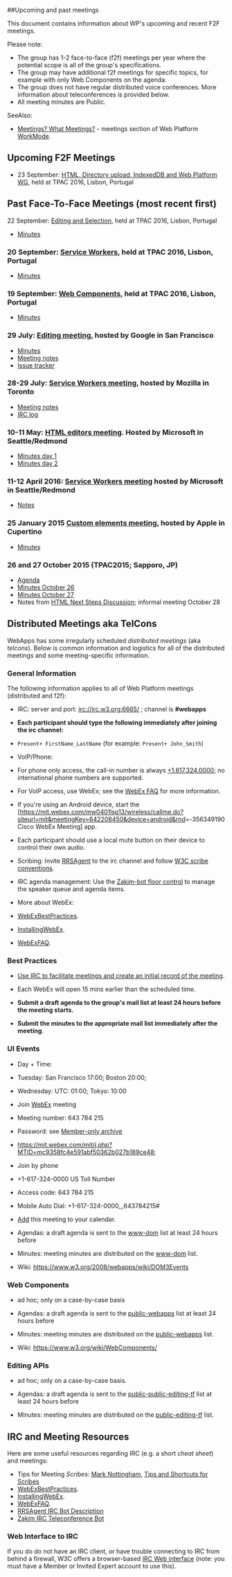 ##Upcoming and past meetings

This document contains information about WP's upcoming and recent F2F meetings.

Please note:
-   The group has 1-2 face-to-face (f2f) meetings per year where the potential scope is all of the group's specifications.
-   The group may have additional f2f meetings for specific topics, for example with only Web Components on the agenda.
-   The group does not have regular distributed voice conferences. More information about teleconferences is provided below.
-   All meeting minutes are Public.

SeeAlso:

-   [Meetings? What Meetings?](WorkMode.md#meetings-what-meetings) - meetings section of Web Platform [WorkMode](WorkMode.md).

## Upcoming F2F Meetings

- 23 September: [HTML, Directory upload, IndexedDB and Web Platform WG](https://github.com/w3c/WebPlatformWG/blob/gh-pages/meetings/16-09-23TPAC-4.md), held at TPAC 2016, Lisbon, Portugal
## Past Face-To-Face Meetings (most recent first)

22 September: [Editing and Selection](https://github.com/w3c/WebPlatformWG/blob/gh-pages/meetings/16-09-22TPAC-3.md), held at TPAC 2016, Lisbon, Portugal
- [Minutes](https://www.w3.org/2016/09/22-webapps-minutes.html)

### 20 September: [Service Workers](https://github.com/w3c/WebPlatformWG/blob/gh-pages/meetings/16-09-20TPAC-2.md), held at TPAC 2016, Lisbon, Portugal
- [Minutes](https://www.w3.org/2016/09/20-webapps-minutes.html)

### 19 September: [Web Components](https://github.com/w3c/WebPlatformWG/blob/gh-pages/meetings/16-09-19TPAC-1.md), held at TPAC 2016, Lisbon, Portugal
- [Minutes](https://www.w3.org/2016/09/19-webapps-minutes.html)

### 29 July: [Editing meeting](https://github.com/w3c/WebPlatformWG/blob/gh-pages/meetings/16-07-29-Editing.md), hosted by Google in San Francisco
- [Minutes](http://www.w3.org/2016/07/29-editing-minutes.html)
- [Meeting notes](https://docs.google.com/document/d/1XxIEF0So-kMF5mcJ03Yj0zsYMFRHEgXw1fV1K5FOwuQ)
- [Issue tracker](https://github.com/w3c/editing)

### 28-29 July: [Service Workers meeting](https://github.com/w3c/WebPlatformWG/blob/gh-pages/meetings/16-07-28-29SW.md), hosted by Mozilla in Toronto
- [Meeting notes](https://jakearchibald.com/2016/service-worker-meeting-notes/)
- [IRC log](https://gist.github.com/jakearchibald/c65009efa2ed9dbe3ad38f5fef5a4ef1)
### 10-11 May: [HTML editors meeting](https://github.com/w3c/WebPlatformWG/blob/gh-pages/meetings/16-05-10-11HTML.md). Hosted by Microsoft in Seattle/Redmond
- [Minutes day 1](https://www.w3.org/2016/05/10-html-editors-minutes.html)
- [Minutes day 2](https://www.w3.org/2016/05/11-html-editors-minutes.html)

### 11-12 April 2016: [Service Workers meeting](https://github.com/w3c/WebPlatformWG/blob/gh-pages/meetings/16-04-11-12SW.md) hosted by Microsoft in Seattle/Redmond
- [Notes](https://lists.w3.org/Archives/Public/public-webapps/2016AprJun/0039.html)

### 25 January 2015 [Custom elements meeting](https://github.com/w3c/WebPlatformWG/blob/gh-pages/meetings/16-01-25WC.md), hosted by Apple in Cupertino
- [Minutes](https://www.w3.org/2016/01/25-webapps-minutes.html)

### 26 and 27 October 2015 (TPAC2015; Sapporo, JP)
- [Agenda](https://www.w3.org/wiki/Webapps/October2015Meeting)
- [Minutes October 26](http://www.w3.org/2015/10/21-webapps-minutes.html)
- [Minutes October 27](http://www.w3.org/2015/10/26-webapps-minutes.html)
- Notes from [HTML Next Steps Discussion](http://www.w3.org/2015/10/28-html-minutes.html); informal meeting October 28

## Distributed Meetings aka TelCons

WebApps has some irregularly scheduled *distributed meetings* (aka *telcons*). Below is common information and logistics for all of the distributed meetings and some meeting-specific information.

### General Information

The following information applies to all of Web Platform meetings (distributed and f2f):

-   IRC: server and port: <irc://irc.w3.org:6665/> ; channel is **\#webapps**
-   **Each participant should type the following immediately after joining the irc channel:**
-   `Present+ FirstName_LastName` (for example: `Present+ John_Smith`)

-   VoIP/Phone:
-   For phone only access, the call-in number is always [+1.617.324.0000](tel:+1.617.324.0000); no international phone numbers are supported.
-   For VoIP access, use WebEx; see the [WebEx FAQ](https://www.w3.org/2006/tools/wiki/WebExFAQ) for more information.
-   If you're using an Android device, start the [<https://mit.webex.com/mw0401lsp13/wireless/callme.do?siteurl=mit&meetingKey=642208450&device=android&rnd>=-356349190 Cisco WebEx Meeting] app.
-   Each participant should use a local mute button on their device to control their own audio.

-   Scribing: Invite [RRSAgent](http://www.w3.org/2002/03/RRSAgent) to the irc channel and follow [W3C scribe conventions](http://www.w3.org/2008/04/scribe.html).

-   IRC agenda management: Use the [Zakim-bot floor control](http://www.w3.org/2001/12/zakim-irc-bot.html#speakerqueue) to manage the speaker queue and agenda items.

-   More about WebEx:
-   [WebExBestPractices](https://www.w3.org/2006/tools/wiki/WebExBestPractices).
-   [InstallingWebEx](https://www.w3.org/2006/tools/wiki/InstallingWebEx).
-   [WebExFAQ](https://www.w3.org/2006/tools/wiki/WebExFAQ).

### Best Practices

-   [Use IRC to facilitate meetings and create an initial record of the meeting](https://www.w3.org/2006/tools/wiki/WebExBestPractices#IRC).

-   Each WebEx will open 15 mins earlier than the scheduled time.

-   **Submit a draft agenda to the group's mail list at least 24 hours before the meeting starts.**

-   **Submit the minutes to the appropriate mail list immediately after the meeting**.

### UI Events

-   Day + Time:
-   Tuesday: San Francisco 17:00; Boston 20:00;
-   Wednesday: UTC: 01:00; Tokyo: 10:00

-   Join [WebEx](https://mit.webex.com/mit/j.php?MTID=mc9358fc4e591abf50362b027b189ce48) meeting
-   Meeting number: 643 784 215
-   Password: see [Member-only archive](https://lists.w3.org/Archives/Member/w3c-archive/2016Jan/0484.html)
-   <https://mit.webex.com/mit/j.php?MTID=mc9358fc4e591abf50362b027b189ce48>;

-   Join by phone
-   +1-617-324-0000 US Toll Number
-   Access code: 643 784 215
-   Mobile Auto Dial: +1-617-324-0000,,,643784215\#

-   [Add](https://mit.webex.com/mit/j.php?MTID=me1eaed87cdc049944b01363dd20cc4bf) this meeting to your calendar.

-   Agendas: a draft agenda is sent to the [www-dom](http://lists.w3.org/Archives/Public/www-dom/) list at least 24 hours before
-   Minutes: meeting minutes are distributed on the [www-dom](http://lists.w3.org/Archives/Public/www-dom/) list.
-   Wiki: [<https://www.w3.org/2008/webapps/wiki/DOM3Events>](https://www.w3.org/2008/webapps/wiki/DOM3Events)

### Web Components

-   ad hoc; only on a case-by-case basis

-   Agendas: a draft agenda is sent to the [public-webapps](http://lists.w3.org/Archives/Public/public-webapps/) list at least 24 hours before
-   Minutes: meeting minutes are distributed on the [public-webapps](http://lists.w3.org/Archives/Public/public-webapps/) list.
-   Wiki: [<https://www.w3.org/wiki/WebComponents/>](https://www.w3.org/wiki/WebComponents/)

### Editing APIs

-   ad hoc; only on a case-by-case basis.

-   Agendas: a draft agenda is sent to the [public-public-editing-tf](http://lists.w3.org/Archives/Public/public-editing-tf/) list at least 24 hours before
-   Minutes: meeting minutes are distributed on the [public-editing-tf](http://lists.w3.org/Archives/Public/public-editing-tf/) list.

IRC and Meeting Resources
-------------------------

Here are some useful resources regarding IRC (e.g. a short *cheat sheet*) and meetings:

-   Tips for Meeting *Scribes*: [Mark Nottingham](http://www.w3.org/2002/ws/addr/minutes.html), [Tips and Shortcuts for Scribes](https://www.w3.org/wiki/PointerEvents/Meetings#Meeting_Scribes)
-   [WebExBestPractices](https://www.w3.org/2006/tools/wiki/WebExBestPractices).
-   [InstallingWebEx](https://www.w3.org/2006/tools/wiki/InstallingWebEx).
-   [WebExFAQ](https://www.w3.org/2006/tools/wiki/WebExFAQ).
-   [RRSAgent IRC Bot Description](http://www.w3.org/2002/03/RRSAgent)
-   [Zakim IRC Teleconference Bot](http://www.w3.org/2001/12/zakim-irc-bot.html)

### Web Interface to IRC

If you do do not have an IRC client, or have trouble connecting to IRC from behind a firewall, W3C offers a browser-based [IRC Web interface](http://cgi.w3.org/member-bin/irc/irc.cgi) (note: you must have a Member or Invited Expert account to use this).
